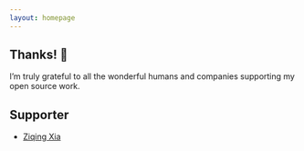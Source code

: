 ```yaml
---
layout: homepage
---
```


## Thanks! 🙌
I’m truly grateful to all the wonderful humans and companies supporting my open source work. 

## Supporter 
- [Ziqing Xia](https://ziqingxia.github.io/)